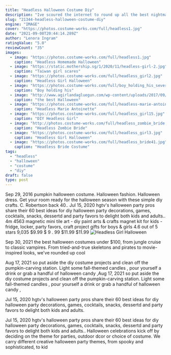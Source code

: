 ```yaml
---
title: "Headless Halloween Costume Diy"
description: "Ive scoured the internet to round up all the best nightmare before christmas decorations from home decor to outdoor decorations, plus board games, books and clothes too. We are raising a child who"
slug: "21344-headless-halloween-costume-diy"
engine: "IMAGE"
cover: "https://photos.costume-works.com/full/headless1.jpg"
date: "2021-09-08T20:44:14.289Z"
author: "Lenora Ingram"
ratingValue: "5.0"
reviewCount: "35"
images:
  - image: "https://photos.costume-works.com/full/headless1.jpg"
    caption: "Headless Homemade Halloween"
  - image: "https://static.mothership.sg/1/2020/11/headless-girl-2.jpg"
    caption: "Taiwan girl scares"
  - image: "https://photos.costume-works.com/full/headless_girl2.jpg"
    caption: "Headless Girl Halloween"
  - image: "https://photos.costume-works.com/full/boy_holding_his_severed_head.jpg"
    caption: "Boy holding his"
  - image: "http://www.agirlandagluegun.com/wp-content/uploads/2017/09/chia-pet-pet-costume-plus-9-more-adorable-diy-halloween-costumes-for-dogs-cats.w1456.jpg"
    caption: "the best Halloween"
  - image: "https://photos.costume-works.com/full/headless-marie-antoinette-1.jpg"
    caption: "Headless Marie Antoinette"
  - image: "https://photos.costume-works.com/full/headless_girl15.jpg"
    caption: "DIY Headless Girl"
  - image: "http://photos.costume-works.com/full/headless_zombie_bride.jpg"
    caption: "Headless Zombie Bride"
  - image: "https://photos.costume-works.com/full/headless_girl3.jpg"
    caption: "Headless Girl Halloween"
  - image: "https://photos.costume-works.com/full/headless_bride41.jpg"
    caption: "Headless Bride Costume"
tags:
  - "headless"
  - "halloween"
  - "costume"
  - "diy"
draft: false
type: post
---
```


Sep 29, 2016 pumpkin halloween costume. Halloween fashion. Halloween dress.  Get your room ready for the halloween season with these simple diy crafts. C. Robertson back 40.. Jul 15, 2020 hgtv's halloween party pros share their 60 best ideas for diy halloween party decorations, games, cocktails, snacks, dessertd and party favors to delight both kids and adults.. 4m 4563 magnetic mini tile art - diy paint arts & crafts magnet kit for kids - fridge, locker, party favors, craft project gifts for boys & girls 4.6 out of 5 stars 9,035 $9.99 $ 9 . 99 $11.99 $11.99
![Headless Girl Halloween](https://photos.costume-works.com/full/headless_girl2.jpg "Headless Girl Halloween")

Sep 30, 2021 the best halloween costumes under $100, from jungle cruise to classic vampires. From tried-and-true skeletons and pirates to movie-inspired looks, we&#39;ve rounded up cool
<!--inArticleAds-->

<!--galleryOne-->

Aug 17, 2021 so put aside the diy costume projects and clean off the pumpkin-carving station. Light some fall-themed candles , pour yourself a drink or grab a handful of halloween candy ,Aug 17, 2021 so put aside the diy costume projects and clean off the pumpkin-carving station. Light some fall-themed candles , pour yourself a drink or grab a handful of halloween candy ,
<!--inArticleAds-->

<!--galleryTwo-->

Jul 15, 2020 hgtv's halloween party pros share their 60 best ideas for diy halloween party decorations, games, cocktails, snacks, dessertd and party favors to delight both kids and adults.
<!--galleryThree-->

Jul 15, 2020 hgtv's halloween party pros share their 60 best ideas for diy halloween party decorations, games, cocktails, snacks, dessertd and party favors to delight both kids and adults.. Halloween celebrations kick off by deciding on the theme for parties, outdoor dcor or choice of costume. We carry different creative halloween party themes, from spooky and sophisticated, to kid